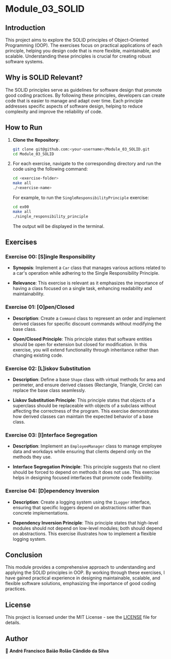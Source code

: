 # Module_03_SOLID

## Introduction

This project aims to explore the SOLID principles of Object-Oriented Programming (OOP). The exercises focus on practical applications of each principle, helping you design code that is more flexible, maintainable, and scalable. Understanding these principles is crucial for creating robust software systems.

## Why is SOLID Relevant?

The SOLID principles serve as guidelines for software design that promote good coding practices. By following these principles, developers can create code that is easier to manage and adapt over time. Each principle addresses specific aspects of software design, helping to reduce complexity and improve the reliability of code.

## How to Run

1. **Clone the Repository**:  
   ```sh
   git clone git@github.com:<your-username>/Module_03_SOLID.git
   cd Module_03_SOLID

2. For each exercise, navigate to the corresponding directory and run the code using the following command:
   ```sh
   cd <exercise-folder>
   make all
   ./<exercise-name>
   ```
    For example, to run the `SingleResponsibilityPrinciple` exercise:
    ```sh
    cd ex00
    make all
    ./single_responsibility_principle
    ```
    The output will be displayed in the terminal.

## Exercises

### Exercise 00: [S]ingle Responsibility

- **Synopsis**: Implement a `Car` class that manages various actions related to a car's operation while adhering to the Single Responsibility Principle.

- **Relevance**: This exercise is relevant as it emphasizes the importance of having a class focused on a single task, enhancing readability and maintainability.

### Exercise 01: [O]pen/Closed

- **Description**: Create a `Command` class to represent an order and implement derived classes for specific discount commands without modifying the base class.

- **Open/Closed Principle**: This principle states that software entities should be open for extension but closed for modification. In this exercise, you will extend functionality through inheritance rather than changing existing code.

### Exercise 02: [L]iskov Substitution

- **Description**: Define a base `Shape` class with virtual methods for area and perimeter, and ensure derived classes (Rectangle, Triangle, Circle) can replace the base class seamlessly.

- **Liskov Substitution Principle**: This principle states that objects of a superclass should be replaceable with objects of a subclass without affecting the correctness of the program. This exercise demonstrates how derived classes can maintain the expected behavior of a base class.

### Exercise 03: [I]nterface Segregation

- **Description**: Implement an `EmployeeManager` class to manage employee data and workdays while ensuring that clients depend only on the methods they use.

- **Interface Segregation Principle**: This principle suggests that no client should be forced to depend on methods it does not use. This exercise helps in designing focused interfaces that promote code flexibility.

### Exercise 04: [D]ependency Inversion

- **Description**: Create a logging system using the `ILogger` interface, ensuring that specific loggers depend on abstractions rather than concrete implementations.

- **Dependency Inversion Principle**: This principle states that high-level modules should not depend on low-level modules; both should depend on abstractions. This exercise illustrates how to implement a flexible logging system.

## Conclusion

This module provides a comprehensive approach to understanding and applying the SOLID principles in OOP. By working through these exercises, I have gained practical experience in designing maintainable, scalable, and flexible software solutions, emphasizing the importance of good coding practices.

## License

This project is licensed under the MIT License - see the [LICENSE](./LICENSE) file for details.

## Author

👤 **André Francisco Baião Rolão Cândido da Silva**



